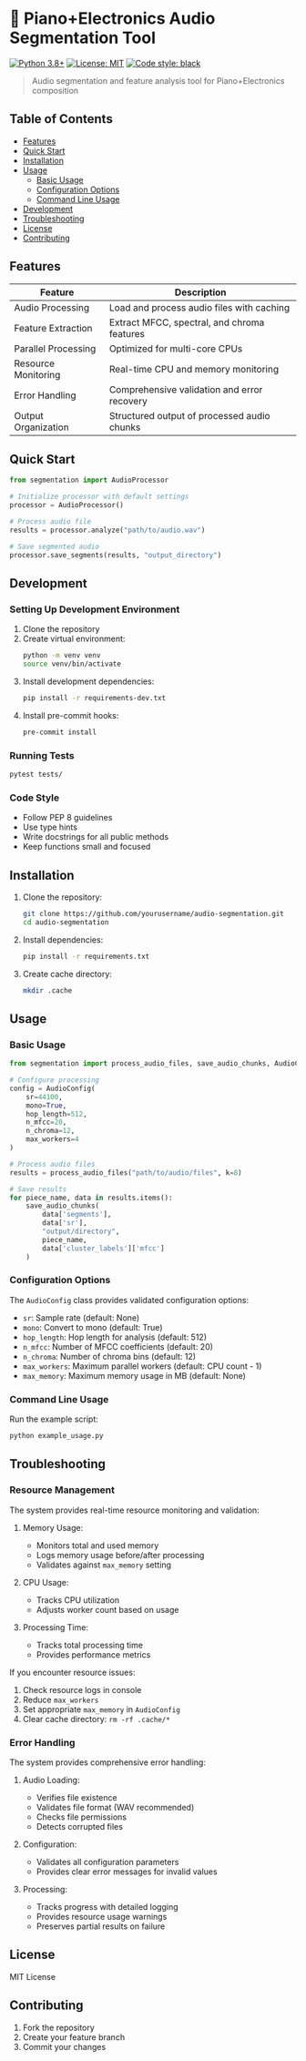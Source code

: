 # 🎹 Piano+Electronics Audio Segmentation Tool

[![Python 3.8+](https://img.shields.io/badge/python-3.8+-blue.svg)](https://www.python.org/downloads/)
[![License: MIT](https://img.shields.io/badge/License-MIT-yellow.svg)](https://opensource.org/licenses/MIT)
[![Code style: black](https://img.shields.io/badge/code%20style-black-000000.svg)](https://github.com/psf/black)

> Audio segmentation and feature analysis tool for Piano+Electronics composition

## Table of Contents
- [Features](#features)
- [Quick Start](#quick-start)
- [Installation](#installation)
- [Usage](#usage)
  - [Basic Usage](#basic-usage)
  - [Configuration Options](#configuration-options)
  - [Command Line Usage](#command-line-usage)
- [Development](#development)
- [Troubleshooting](#troubleshooting)
- [License](#license)
- [Contributing](#contributing)

## Features
| Feature | Description |
|---------|-------------|
| Audio Processing | Load and process audio files with caching |
| Feature Extraction | Extract MFCC, spectral, and chroma features |
| Parallel Processing | Optimized for multi-core CPUs |
| Resource Monitoring | Real-time CPU and memory monitoring |
| Error Handling | Comprehensive validation and error recovery |
| Output Organization | Structured output of processed audio chunks |

## Quick Start

```python
from segmentation import AudioProcessor

# Initialize processor with default settings
processor = AudioProcessor()

# Process audio file
results = processor.analyze("path/to/audio.wav")

# Save segmented audio
processor.save_segments(results, "output_directory")
```

## Development

### Setting Up Development Environment
1. Clone the repository
2. Create virtual environment:
   ```bash
   python -m venv venv
   source venv/bin/activate
   ```
3. Install development dependencies:
   ```bash
   pip install -r requirements-dev.txt
   ```
4. Install pre-commit hooks:
   ```bash
   pre-commit install
   ```

### Running Tests
```bash
pytest tests/
```

### Code Style
- Follow PEP 8 guidelines
- Use type hints
- Write docstrings for all public methods
- Keep functions small and focused

## Installation

1. Clone the repository:
   ```bash
   git clone https://github.com/yourusername/audio-segmentation.git
   cd audio-segmentation
   ```

2. Install dependencies:
   ```bash
   pip install -r requirements.txt
   ```

3. Create cache directory:
   ```bash
   mkdir .cache
   ```

## Usage

### Basic Usage

```python
from segmentation import process_audio_files, save_audio_chunks, AudioConfig

# Configure processing
config = AudioConfig(
    sr=44100,
    mono=True,
    hop_length=512,
    n_mfcc=20,
    n_chroma=12,
    max_workers=4
)

# Process audio files
results = process_audio_files("path/to/audio/files", k=8)

# Save results
for piece_name, data in results.items():
    save_audio_chunks(
        data['segments'],
        data['sr'],
        "output/directory",
        piece_name,
        data['cluster_labels']['mfcc']
    )
```

### Configuration Options

The `AudioConfig` class provides validated configuration options:

- `sr`: Sample rate (default: None)
- `mono`: Convert to mono (default: True)
- `hop_length`: Hop length for analysis (default: 512)
- `n_mfcc`: Number of MFCC coefficients (default: 20)
- `n_chroma`: Number of chroma bins (default: 12)
- `max_workers`: Maximum parallel workers (default: CPU count - 1)
- `max_memory`: Maximum memory usage in MB (default: None)

### Command Line Usage

Run the example script:

```bash
python example_usage.py
```

## Troubleshooting

### Resource Management

The system provides real-time resource monitoring and validation:

1. Memory Usage:
   - Monitors total and used memory
   - Logs memory usage before/after processing
   - Validates against `max_memory` setting

2. CPU Usage:
   - Tracks CPU utilization
   - Adjusts worker count based on usage

3. Processing Time:
   - Tracks total processing time
   - Provides performance metrics

If you encounter resource issues:
1. Check resource logs in console
2. Reduce `max_workers`
3. Set appropriate `max_memory` in `AudioConfig`
4. Clear cache directory: `rm -rf .cache/*`

### Error Handling

The system provides comprehensive error handling:

1. Audio Loading:
   - Verifies file existence
   - Validates file format (WAV recommended)
   - Checks file permissions
   - Detects corrupted files

2. Configuration:
   - Validates all configuration parameters
   - Provides clear error messages for invalid values

3. Processing:
   - Tracks progress with detailed logging
   - Provides resource usage warnings
   - Preserves partial results on failure

## License

MIT License

## Contributing

1. Fork the repository
2. Create your feature branch
3. Commit your changes
